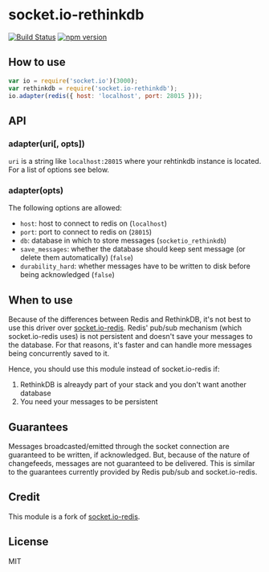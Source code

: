 # socket.io-rethinkdb

[![Build Status](https://travis-ci.org/thejsj/socket.io-rethinkdb.svg?branch=master)](https://travis-ci.org/thejsj/socket.io-rethinkdb)
[![npm version](https://badge.fury.io/js/socket.io-rethinkdb.svg)](http://badge.fury.io/js/socket.io-rethinkdb)

## How to use

```js
var io = require('socket.io')(3000);
var rethinkdb = require('socket.io-rethinkdb');
io.adapter(redis({ host: 'localhost', port: 28015 }));
```

## API

### adapter(uri[, opts])

`uri` is a string like `localhost:28015` where your rehtinkdb instance
is located. For a list of options see below.

### adapter(opts)

The following options are allowed:

- `host`: host to connect to redis on (`localhost`)
- `port`: port to connect to redis on (`28015`)
- `db`: database in which to store messages (`socketio_rethinkdb`)
- `save_messages`: whether the database should keep sent message (or delete them automatically) (`false`)
- `durability_hard`: whether messages have to be written to disk before being acknowledged (`false`)

## When to use

Because of the differences between Redis and RethinkDB, it's not best to use this 
driver over [socket.io-redis](http://github.com/Automattic/socket.io-redis). 
Redis' pub/sub mechanism (which socket.io-redis uses) is not persistent and 
doesn't save your messages to the database. For that reasons, it's faster 
and can handle more messages being concurrently saved to it. 

Hence, you should use this module instead of socket.io-redis if:

1. RethinkDB is alreaydy part of your stack and you don't want another database
2. You need your messages to be persistent

## Guarantees

Messages broadcasted/emitted through the socket connection are guaranteed to 
be written, if acknowledged. But, because of the nature of changefeeds, messages 
are not guaranteed to be delivered. This is similar to the guarantees currently 
provided by Redis pub/sub and socket.io-redis.

## Credit

This module is a fork of [socket.io-redis](http://github.com/Automattic/socket.io-redis).

## License

MIT

